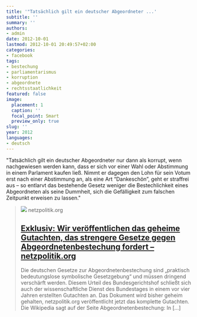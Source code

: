 ```yaml
---
title: '"Tatsächlich gilt ein deutscher Abgeordneter ...'
subtitle: ''
summary: ''
authors:
- admin
date: 2012-10-01
lastmod: 2012-10-01 20:49:57+02:00
categories:
- facebook
tags:
- bestechung
- parliamentarismus
- korruption
- abgeordnete
- rechtsstaatlichkeit
featured: false
image:
  placement: 1
  caption: ''
  focal_point: Smart
  preview_only: true
slug: ''
year: 2012
languages:
- deutsch
---
```


"Tatsächlich gilt ein deutscher Abgeordneter nur dann als korrupt, wenn nachgewiesen werden kann, dass er sich vor einer Wahl oder Abstimmung in einem Parlament kaufen ließ. Nimmt er dagegen den Lohn für sein Votum erst nach einer Abstimmung an, als eine Art “Dankeschön”, geht er straffrei aus – so entlarvt das bestehende Gesetz weniger die Bestechlichkeit eines Abgeordneten als seine Dummheit, sich die Gefälligkeit zum falschen Zeitpunkt erweisen zu lassen."
> [![](https://cdn.netzpolitik.org/wp-upload/UN-Korruption.png)](http://netzpolitik.org/2012/exklusiv-wir-veroffentlichen-das-geheime-gutachten-das-strengere-gesetze-gegen-abgeordnetenbestechung-fordert/)
> netzpolitik.org
> ## [Exklusiv: Wir veröffentlichen das geheime Gutachten, das strengere Gesetze gegen Abgeordnetenbestechung fordert – netzpolitik.org](http://netzpolitik.org/2012/exklusiv-wir-veroffentlichen-das-geheime-gutachten-das-strengere-gesetze-gegen-abgeordnetenbestechung-fordert/)
>
>Die deutschen Gesetze zur Abgeordnetenbestechung sind „praktisch bedeutungslose symbolische Gesetzgebung“ und müssen dringend verschärft werden. Diesem Urteil des Bundesgerichtshof schließt sich auch der wissenschaftliche Dienst des Bundestages in einem vor vier Jahren erstellten Gutachten an. Das Dokument wird bisher geheim gehalten, netzpolitik.org veröffentlicht jetzt das komplette Gutachten. Die Wikipedia sagt auf der Seite Abgeordnetenbestechung: In […]